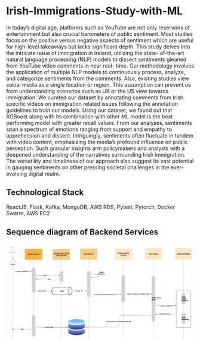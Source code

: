 # Irish-Immigrations-Study-with-ML

In today’s digital age, platforms such as YouTube are not only reservoirs of entertainment but also crucial barometers
of public sentiment. Most studies focus on the positive versus negative aspects of sentiment which are useful for high-level
takeaways but lacks significant depth. This study delves into the intricate issue of immigration in Ireland, utilizing the state-
of-the-art natural language processing (NLP) models to dissect sentiments gleaned from YouTube video comments in near real-
time. Our methodology involves the application of multiple NLP models to continuously process, analyze, and categorize
sentiments from the comments. Also, existing studies view social media as a single location or region. This assumption can prevent us from understanding scenarios such as UK or the US view towards immigration. We curated our dataset by annotating
comments from Irish specific videos on immigration related issues following the annotation guidelines to train our models. Using our dataset, we found out that XGBoost along with its combination with other ML model is the best performing model with greater recall values. From our analyses, sentiments span a spectrum of emotions ranging from support and empathy to apprehension and dissent. Intriguingly, sentiments often fluctuate in tandem with video content, emphasizing the media’s profound influence on public perception. Such granular insights arm policymakers and analysts with a deepened understanding of the narratives surrounding Irish immigration. The versatility and timeliness of our approach also suggest its vast potential in gauging sentiments on other pressing societal challenges in the ever-evolving digital realm.

## Technological Stack

ReactJS, Flask, Kafka, MongoDB, AWS RDS, Pytest, Pytorch, Docker Swarm, AWS EC2

## Sequence diagram of Backend Services

![image-20240325153524165](README.assets/image-20240325153524165.png)
